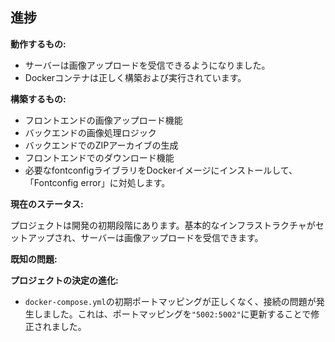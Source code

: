 ## 進捗

**動作するもの:**

*   サーバーは画像アップロードを受信できるようになりました。
*   Dockerコンテナは正しく構築および実行されています。

**構築するもの:**

*   フロントエンドの画像アップロード機能
*   バックエンドの画像処理ロジック
*   バックエンドでのZIPアーカイブの生成
*   フロントエンドでのダウンロード機能
*   必要なfontconfigライブラリをDockerイメージにインストールして、「Fontconfig error」に対処します。

**現在のステータス:**

プロジェクトは開発の初期段階にあります。基本的なインフラストラクチャがセットアップされ、サーバーは画像アップロードを受信できます。

**既知の問題:**

**プロジェクトの決定の進化:**

*   `docker-compose.yml`の初期ポートマッピングが正しくなく、接続の問題が発生しました。これは、ポートマッピングを`"5002:5002"`に更新することで修正されました。
